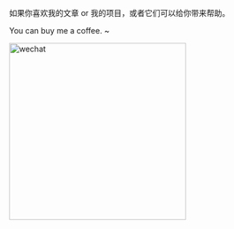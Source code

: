如果你喜欢我的文章 or 我的项目，或者它们可以给你带来帮助。

You can buy me a coffee. ~

<img src="/me/微信赞赏码.jpeg" alt="wechat" width="320" height="320">
